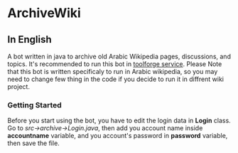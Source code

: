 # ArchiveWiki

## In English
A bot written in java to archive old Arabic Wikipedia pages, discussions, and topics. It's recommended to run this bot in <a href = "https://wikitech.wikimedia.org/wiki/Help:Toolforge">toolforge service</a>. Please Note that this bot is written specificaly to run in Arabic wikipedia, so you may need to change few thing in the code if you decide to run it in diffrent wiki project.

### Getting Started

Before you start using the bot, you have to edit the login data in <b>Login</b> class.
Go to <i>src->archive->Login.java</i>, then add you account name inside <b>accountname</b> variable, and you account's password in <b>password</b> variable, then save the file.
